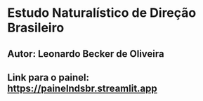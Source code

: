 # Estudo Naturalístico de Direção Brasileiro

## Autor: Leonardo Becker de Oliveira
## Link para o painel: https://painelndsbr.streamlit.app